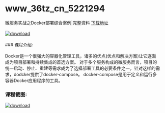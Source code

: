 # www_36tz_cn_5221294
微服务实战之Docker部署综合案例|完整资料
[下载地址](http://www.36tz.cn/article/5221294 "下载地址")
<br/></br>[![download](http://36tz.cn/muke_img/2021_10_1-11-300x141.png "下载地址")](http://www.36tz.cn/article/5221294 "下载地址")
<br/></br>### 课程介绍:<br/></br>Docker是一个很强大的容器化管理工具，诸多的优点(优点和解决方案)让它逐渐成为项目部署和持续集成的首选方案。
对于多个服务构成的微服务而言，项目的统一启动、停止、重建等需求成为了选择部署工具的必要条件之一，针对这样的需求，dodcker提供了docker-compose。
docker-compose是用于定义和运行多容器Docker应用程序的工具。

### 课程截图:
[![download](http://36tz.cn/muke_img/2021_10_2-9.png "下载地址")](http://www.36tz.cn/article/5221294 "下载地址")
